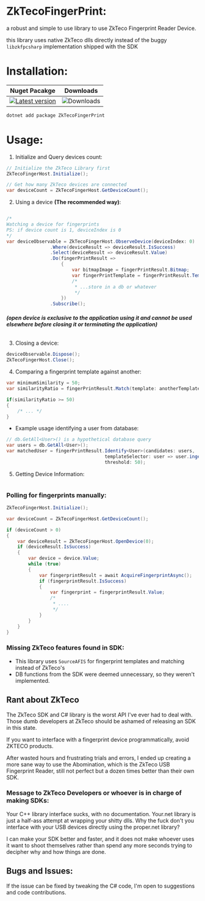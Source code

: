 # ZkTecoFingerPrint:
a robust and simple to use library to use ZkTeco Fingerprint Reader Device.

this library uses native ZkTeco dlls directly instead of the buggy `libzkfpcsharp` implementation shipped with the SDK

# Installation:
| Nuget Pacakge | Downloads |
|-|-|
|[![Latest version](https://img.shields.io/nuget/v/ZkTecoFingerPrint.svg)](https://www.nuget.org/packages/ZkTecoFingerPrint)|![Downloads](https://img.shields.io/nuget/dt/ZkTecoFingerPrint.svg)|

```powershell
dotnet add package ZkTecoFingerPrint
```
# Usage:
1. Initialize and Query devices  count:
```csharp
// Initialize the ZkTeco Library first
ZkTecoFingerHost.Initialize();

// Get how many ZkTeco devices are connected
var deviceCount = ZkTecoFingerHost.GetDeviceCount();
```
2. Using a device __(The recommended way)__:
```csharp

/*
Watching a device for fingerprints
PS: if device count is 1, deviceIndex is 0
*/
var deviceObservable = ZkTecoFingerHost.ObserveDevice(deviceIndex: 0)
                .Where(deviceResult => deviceResult.IsSuccess)
                .Select(deviceResult => deviceResult.Value)
                .Do(fingerPrintResult =>
                    {
                        var bitmapImage = fingerPrintResult.Bitmap;
                        var fingerPrintTemplate = fingerPrintResult.Template;
                        /*
                         * ...store in a db or whatever
                         */
                    })
                .Subscribe();
```

###### **_(open device is exclusive to the application using it and cannot be used elsewhere before closing it or terminating the application)_**

3. Closing a device:
```csharp
deviceObservable.Dispose();
ZkTecoFingerHost.Close();
```
4. Comparing a fingerprint template against another:
```csharp
var minimumSimilarity = 50;
var similarityRatio = fingerPrintResult.Match(template: anotherTemplate);

if(similarityRatio >= 50)
{
    /* ... */ 
}
```
* Example usage identifying a user from database:
```csharp
// db.GetAll<User>() is a hypothetical database query
var users = db.GetAll<User>();
var matchedUser = fingerPrintResult.Identify<User>(candidates: users,
                                    templateSelector: user => user.ingerPrintTemplate,
                                    threshold: 50);
```

5. Getting Device Information:
```csharp

```

### Polling for fingerprints manually:
```csharp
ZkTecoFingerHost.Initialize();

var deviceCount = ZkTecoFingerHost.GetDeviceCount();

if (deviceCount > 0)
{
    var deviceResult = ZkTecoFingerHost.OpenDevice(0);
    if (deviceResult.IsSuccess)
    {
        var device = device.Value;
        while (true)
        {
            var fingerprintResult = await AcquireFingerprintAsync();
            if (fingerprintResult.IsSuccess)
            {
                var fingerprint = fingerprintResult.Value;
                /*
                 * ....
                 */
            }
        }
    }
}
```

### Missing ZkTeco features found in SDK:
* This library uses `SourceAFIS` for fingerprint templates and matching instead of ZkTeco's
* DB functions from the SDK were deemed unnecessary, so they weren't implemented.

## Rant about ZkTeco
The ZkTeco SDK and C# library is the worst API I've ever had to deal with. Those dumb developers at ZkTeco should be ashamed of releasing an SDK in this state.

If you want to interface with a fingerprint device programmatically, avoid ZKTECO products.

After wasted hours and frustrating trials and errors, I ended up creating a more sane way to use the Abomination, which is the ZkTeco USB Fingerprint Reader, still not perfect but a dozen times better than their own SDK.

### Message to ZkTeco Developers or whoever is in charge of making SDKs:
Your C++ library interface sucks, with no documentation. Your.net library is just a half-ass attempt at wrapping your shitty dlls. Why the fuck don't you interface with your USB devices directly using the proper.net library?

I can make your SDK better and faster, and it does not make whoever uses it want to shoot themselves rather than spend any more seconds trying to decipher why and how things are done.

## Bugs and Issues:
If the issue can be fixed by tweaking the C# code, I'm open to suggestions and code contributions.
